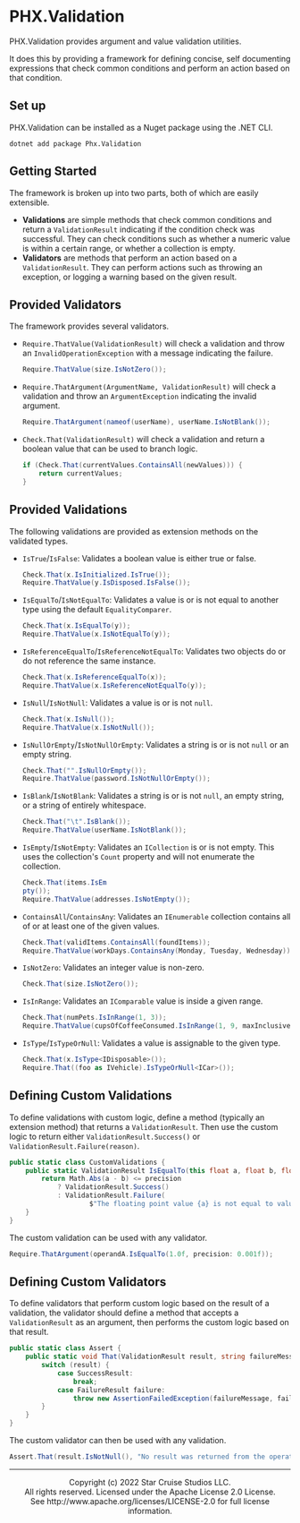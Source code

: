 # PHX.Validation
PHX.Validation provides argument and value validation utilities.

It does this by providing a framework for defining concise, self documenting
expressions that check common conditions and perform an action based on that
condition.

## Set up
PHX.Validation can be installed as a Nuget package using the .NET CLI.
```shell
dotnet add package Phx.Validation
```

## Getting Started

The framework is broken up into two parts, both of which are easily extensible.
* **Validations** are simple methods that check common conditions and return a
  `ValidationResult` indicating if the condition check was successful. They
  can check conditions such as whether a numeric value is within a certain
  range, or whether a collection is empty.
* **Validators** are methods that perform an action based on a
  `ValidationResult`. They can perform actions such as throwing an exception,
  or logging a warning based on the given result.

## Provided Validators
The framework provides several validators.
* `Require.ThatValue(ValidationResult)` will check a validation and throw an
  `InvalidOperationException` with a message indicating the failure.
  ```csharp
  Require.ThatValue(size.IsNotZero());
  ```

* `Require.ThatArgument(ArgumentName, ValidationResult)` will check a validation
  and throw an `ArgumentException` indicating the invalid argument.
  ```csharp
  Require.ThatArgument(nameof(userName), userName.IsNotBlank());
  ```

* `Check.That(ValidationResult)` will check a validation and return a boolean
  value that can be used to branch logic.
  ```csharp
  if (Check.That(currentValues.ContainsAll(newValues))) {
      return currentValues;
  }
  ```

## Provided Validations
The following validations are provided as extension methods on the validated
types.

* `IsTrue`/`IsFalse`: Validates a boolean value is either true or false.
  ```csharp
  Check.That(x.IsInitialized.IsTrue());
  Require.ThatValue(y.IsDisposed.IsFalse());
  ```

* `IsEqualTo`/`IsNotEqualTo`: Validates a value is or is not equal to another
  type using the default `EqualityComparer`.
  ```csharp
  Check.That(x.IsEqualTo(y));
  Require.ThatValue(x.IsNotEqualTo(y));
  ```

* `IsReferenceEqualTo`/`IsReferenceNotEqualTo`: Validates two objects do or do
  not reference the same instance.
  ```csharp
  Check.That(x.IsReferenceEqualTo(x));
  Require.ThatValue(x.IsReferenceNotEqualTo(y));
  ```

* `IsNull`/`IsNotNull`: Validates a value is or is not `null`.
  ```csharp
  Check.That(x.IsNull());
  Require.ThatValue(x.IsNotNull());
  ```

* `IsNullOrEmpty`/`IsNotNullOrEmpty`: Validates a string is or is not `null` or
  an empty string.
  ```csharp
  Check.That("".IsNullOrEmpty());
  Require.ThatValue(password.IsNotNullOrEmpty());
  ```

* `IsBlank`/`IsNotBlank`: Validates a string is or is not `null`, an empty
  string, or a string of entirely whitespace.
  ```csharp
  Check.That("\t".IsBlank());
  Require.ThatValue(userName.IsNotBlank());
  ```

* `IsEmpty`/`IsNotEmpty`: Validates an `ICollection` is or is not empty. This
  uses the collection's `Count` property and will not enumerate the collection.
  ```csharp
  Check.That(items.IsEm
  pty());
  Require.ThatValue(addresses.IsNotEmpty());
  ```

* `ContainsAll`/`ContainsAny`: Validates an `IEnumerable` collection contains
  all of or at least one of the given values.
  ```csharp
  Check.That(validItems.ContainsAll(foundItems));
  Require.ThatValue(workDays.ContainsAny(Monday, Tuesday, Wednesday));
  ```

* `IsNotZero`: Validates an integer value is non-zero.
  ```csharp
  Check.That(size.IsNotZero());
  ```

* `IsInRange`: Validates an `IComparable` value is inside a given range.
  ```csharp
  Check.That(numPets.IsInRange(1, 3));
  Require.ThatValue(cupsOfCoffeeConsumed.IsInRange(1, 9, maxInclusive: false));
  ```

* `IsType`/`IsTypeOrNull`: Validates a value is assignable to the given type.
  ```csharp
  Check.That(x.IsType<IDisposable>());
  Require.That((foo as IVehicle).IsTypeOrNull<ICar>());
  ```

## Defining Custom Validations
To define validations with custom logic, define a method (typically an extension
method) that returns a `ValidationResult`. Then use the custom logic to return
either `ValidationResult.Success()` or `ValidationResult.Failure(reason)`.
```csharp
public static class CustomValidations {
    public static ValidationResult IsEqualTo(this float a, float b, float precision) {
        return Math.Abs(a - b) <= precision
            ? ValidationResult.Success()
            : ValidationResult.Failure(
                    $"The floating point value {a} is not equal to value {b} within precision {precision}.");
    }
}
```

The custom validation can be used with any validator.
```csharp
Require.ThatArgument(operandA.IsEqualTo(1.0f, precision: 0.001f));
```

## Defining Custom Validators
To define validators that perform custom logic based on the result of a
validation, the validator should define a method that accepts a
`ValidationResult` as an argument, then performs the custom logic based on that
result.

```csharp
public static class Assert {
    public static void That(ValidationResult result, string failureMessage) {
        switch (result) {
            case SuccessResult:
                break;
            case FailureResult failure:
                throw new AssertionFailedException(failureMessage, failure.Cause);
        }
    }
}
```

The custom validator can then be used with any validation.
```csharp
Assert.That(result.IsNotNull(), "No result was returned from the operation.")
```

---

<div align="center">
Copyright (c) 2022 Star Cruise Studios LLC.<br/>
All rights reserved. Licensed under the Apache License 2.0 License.<br/>
See http://www.apache.org/licenses/LICENSE-2.0 for full license information.<br/>
</div>